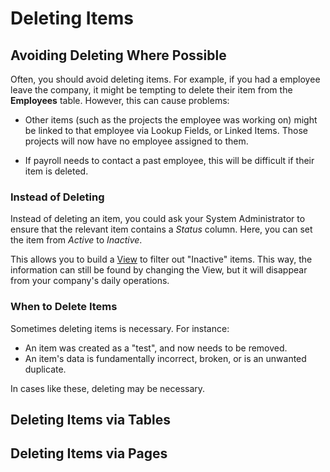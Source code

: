 # Deleting Items

## Avoiding Deleting Where Possible

Often, you should avoid deleting items. For example, if you had a employee leave the company, it might be tempting to delete their item from the **Employees** table. However, this can cause problems:

- Other items (such as the projects the employee was working on) might be linked to that employee via Lookup Fields, or Linked Items. Those projects will now have no employee assigned to them.

- If payroll needs to contact a past employee, this will be difficult if their item is deleted.

### Instead of Deleting

Instead of deleting an item, you could ask your System Administrator to ensure that the relevant item contains a *Status* column. Here, you can set the item from *Active* to *Inactive*. 

This allows you to build a [View](</docs/Rapid/3-User Manual/2-Explorer/4-Views/4-Views.md>) to filter out "Inactive" items. This way, the information can still be found by changing the View, but it will disappear from your company's daily operations.

### When to Delete Items

Sometimes deleting items is necessary. For instance:

- An item was created as a "test", and now needs to be removed.
- An item's data is fundamentally incorrect, broken, or is an unwanted duplicate.

In cases like these, deleting may be necessary.

## Deleting Items via Tables



## Deleting Items via Pages

